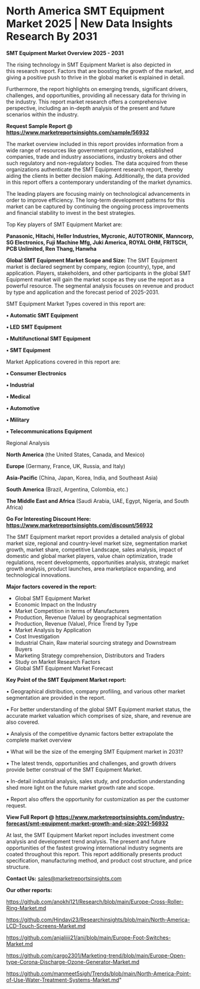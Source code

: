 # North America SMT Equipment Market 2025 | New Data Insights Research By 2031

<Strong> SMT Equipment Market Overview 2025 - 2031</strong>

The rising technology in SMT Equipment Market is also depicted in this research report. Factors that are boosting the growth of the market, and giving a positive push to thrive in the global market is explained in detail.

Furthermore, the report highlights on emerging trends, significant drivers, challenges, and opportunities, providing all necessary data for thriving in the industry. This report market research offers a comprehensive perspective, including an in-depth analysis of the present and future scenarios within the industry.

<strong>Request Sample Report @ <a href=https://www.marketreportsinsights.com/sample/56932>https://www.marketreportsinsights.com/sample/56932</a></strong>

The market overview included in this report provides information from a wide range of resources like government organizations, established companies, trade and industry associations, industry brokers and other such regulatory and non-regulatory bodies. The data acquired from these organizations authenticate the SMT Equipment research report, thereby aiding the clients in better decision making. Additionally, the data provided in this report offers a contemporary understanding of the market dynamics.

The leading players are focusing mainly on technological advancements in order to improve efficiency. The long-term development patterns for this market can be captured by continuing the ongoing process improvements and financial stability to invest in the best strategies.

Top Key players of SMT Equipment Market are:

<strong>Panasonic, Hitachi, Heller Industries, Mycronic, AUTOTRONIK, Manncorp, SG Electronics, Fuji Machine Mfg, Juki America, ROYAL OHM, FRITSCH, PCB Unlimited, Ren Thang, Hanwha</strong>

<strong><b>Global SMT Equipment Market Scope and Size:</b></strong>
The SMT Equipment market is declared segment by company, region (country), type, and application. Players, stakeholders, and other participants in the global SMT Equipment market will gain the market scope as they use the report as a powerful resource. The segmental analysis focuses on revenue and product by type and application and the forecast period of 2025-2031.

SMT Equipment Market Types covered in this report are:

<strong>• Automatic SMT Equipment

• LED SMT Equipment

• Multifunctional SMT Equipment

• SMT Equipment</strong>

Market Applications covered in this report are:

<strong>• Consumer Electronics

• Industrial

• Medical

• Automotive

• Military

• Telecommunications Equipment</strong> 

Regional Analysis

<strong>North America</strong> (the United States, Canada, and Mexico)

<strong>Europe</strong> (Germany, France, UK, Russia, and Italy)

<strong>Asia-Pacific</strong> (China, Japan, Korea, India, and Southeast Asia)

<strong>South America</strong> (Brazil, Argentina, Colombia, etc.)

<strong>The Middle East and Africa</strong> (Saudi Arabia, UAE, Egypt, Nigeria, and South Africa)

<strong>Go For Interesting Discount Here: <a href=https://www.marketreportsinsights.com/discount/56932>https://www.marketreportsinsights.com/discount/56932</a></strong>

The SMT Equipment market report provides a detailed analysis of global market size, regional and country-level market size, segmentation market growth, market share, competitive Landscape, sales analysis, impact of domestic and global market players, value chain optimization, trade regulations, recent developments, opportunities analysis, strategic market growth analysis, product launches, area marketplace expanding, and technological innovations.

<strong><b>Major factors covered in the report:</b></strong>
<ul>
  <li>Global SMT Equipment Market </li>
  <li>Economic Impact on the Industry</li>
  <li>Market Competition in terms of Manufacturers</li>
  <li>Production, Revenue (Value) by geographical segmentation</li>
  <li>Production, Revenue (Value), Price Trend by Type</li>
  <li>Market Analysis by Application</li>
  <li>Cost Investigation</li>
  <li>Industrial Chain, Raw material sourcing strategy and Downstream Buyers</li>
  <li>Marketing Strategy comprehension, Distributors and Traders</li>
  <li>Study on Market Research Factors</li>
  <li>Global SMT Equipment Market Forecast</li>
</ul>

<strong><b>Key Point of the SMT Equipment Market report:</b></strong>

• Geographical distribution, company profiling, and various other market segmentation are provided in the report.

• For better understanding of the global SMT Equipment market status, the accurate market valuation which comprises of size, share, and revenue are also covered.

• Analysis of the competitive dynamic factors better extrapolate the complete market overview

• What will be the size of the emerging SMT Equipment market in 2031?

• The latest trends, opportunities and challenges, and growth drivers provide better construal of the SMT Equipment Market.

• In-detail industrial analysis, sales study, and production understanding shed more light on the future market growth rate and scope.

• Report also offers the opportunity for customization as per the customer request.

<strong><b>View Full Report @ <a href=https://www.marketreportsinsights.com/industry-forecast/smt-equipment-market-growth-and-size-2021-56932>https://www.marketreportsinsights.com/industry-forecast/smt-equipment-market-growth-and-size-2021-56932</a></b></strong>


At last, the SMT Equipment Market report includes investment come analysis and development trend analysis. The present and future opportunities of the fastest growing international industry segments are coated throughout this report. This report additionally presents product specification, manufacturing method, and product cost structure, and price structure.

<strong>Contact Us:</strong>
sales@marketreportsinsights.com

<strong>Our other reports:</strong>

<a href=https://github.com/anokhi121/Research/blob/main/Europe-Cross-Roller-Ring-Market.md>https://github.com/anokhi121/Research/blob/main/Europe-Cross-Roller-Ring-Market.md</a>

<a href=https://github.com/Hindavi23/Researchinsights/blob/main/North-America-LCD-Touch-Screens-Market.md>https://github.com/Hindavi23/Researchinsights/blob/main/North-America-LCD-Touch-Screens-Market.md</a>

<a href=https://github.com/anjaliiii21/ani/blob/main/Europe-Foot-Switches-Market.md>https://github.com/anjaliiii21/ani/blob/main/Europe-Foot-Switches-Market.md</a>

<a href=https://github.com/cargo2301/Marketing-trend/blob/main/Europe-Open-type-Corona-Discharge-Ozone-Generator-Market.md>https://github.com/cargo2301/Marketing-trend/blob/main/Europe-Open-type-Corona-Discharge-Ozone-Generator-Market.md</a>

<a href=https://github.com/manmeet5sigh/Trends/blob/main/North-America-Point-of-Use-Water-Treatment-Systems-Market.md>https://github.com/manmeet5sigh/Trends/blob/main/North-America-Point-of-Use-Water-Treatment-Systems-Market.md</a>"
